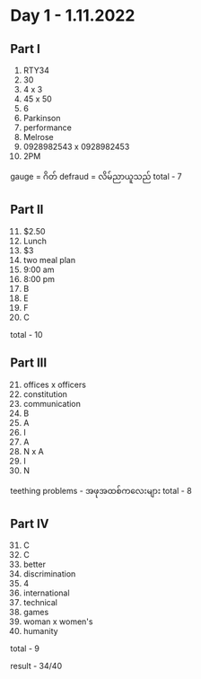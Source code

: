 # Day 1 - 1.11.2022

## Part I

1. RTY34
2. 30
3. 4 x 3
4. 45 x 50
5. 6
6. Parkinson
7. performance
8. Melrose
9. 0928982543 x 0928982453
10. 2PM

gauge = ဂိတ်
defraud = လိမ်ညာယူသည်
total - 7

## Part II

11. $2.50
12. Lunch
13. $3
14. two meal plan
15. 9:00 am
16. 8:00 pm
17. B
18. E
19. F
20. C

total - 10

## Part III
 
21. offices x officers
22. constitution
23. communication
24. B
25. A
26. I
27. A
28. N x A
29. I
30. N

teething problems - အဖုအထစ်ကလေးများ
total - 8

## Part IV

31. C
32. C 
33. better
34. discrimination
35. 4
36. international
37. technical
38. games
39. woman x women's
40. humanity

total - 9

result - 34/40